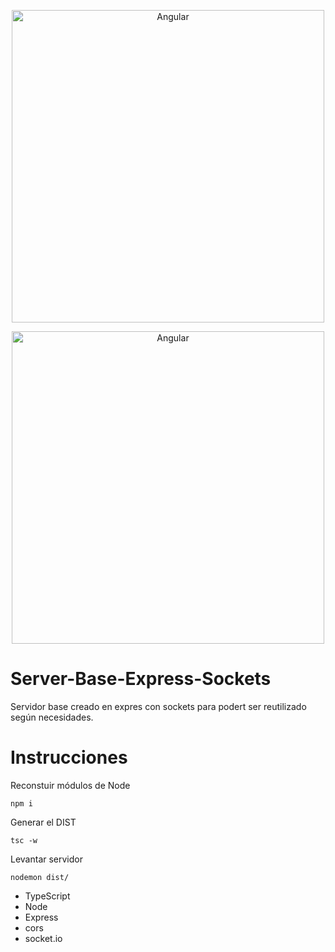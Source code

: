 <br><br>
<p align="center">
  <img alt="Angular" src="https://cdn-images-1.medium.com/max/1200/1*hYfdBkfKgvtMoDcqk_LjWA.png" width="500">
</p>
<p align="center">
  <img alt="Angular" src="https://i0.wp.com/iotbyhvm.ooo/wp-content/uploads/2019/01/Socket.IO_.png" width="500">
</p>

# Server-Base-Express-Sockets
Servidor base creado en expres con sockets para podert ser reutilizado según necesidades.

# Instrucciones

Reconstuir módulos de Node
```
npm i
```

Generar el DIST
```
tsc -w
```

Levantar servidor
```
nodemon dist/
```

* TypeScript
* Node
* Express
* cors
* socket.io
